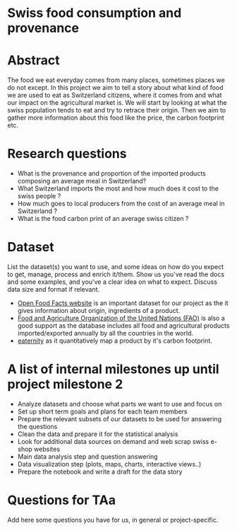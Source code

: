 # Swiss food consumption and provenance

# Abstract
The food we eat everyday comes from many places, sometimes places we do not except. In this project we aim to tell a story about what kind of food we are used to eat as Switzerland citizens, where it comes from and what our impact on the agricultural market is. We will start by looking at what the swiss population tends to eat and try to retrace their origin. Then we aim to gather more information about this food like the price, the carbon footprint etc.

# Research questions
- What is the provenance and proportion of the imported products composing an average meal in Switzerland? 
- What Switzerland imports the most and how much does it cost to the swiss people ?  
- How much goes to local producers from the cost of an average meal in Switzerland ? 
- What is the food carbon print of an average swiss citizen ?

# Dataset
List the dataset(s) you want to use, and some ideas on how do you expect to get, manage, process and enrich it/them. Show us you've read the docs and some examples, and you've a clear idea on what to expect. Discuss data size and format if relevant.

 - [Open Food Facts website](https://world.openfoodfacts.org/data) is an important dataset for our project as the it gives information about origin, ingredients of a product.
- [Food and Agriculture Organization of the United Nations (FAO)](https://www.kaggle.com/unitednations/global-food-agriculture-statistics) is also a good support as the  database includes all food and agricultural products imported/exported annually by all the countries in the world.
- [eaternity](https://eaternity.org/foodprint/database) as it quantitatively map a product by it's carbon footprint.

# A list of internal milestones up until project milestone 2
- Analyze datasets and choose what parts we want to use and focus on
- Set up short term goals and plans for each team members 
- Prepare the relevant subsets of our datasets to be used for answering the questions
- Clean the data and prepare it for the statistical analysis
- Look for additional data sources on demand and web scrap swiss e-shop websites
- Main data analysis step and question answering 
- Data visualization step (plots, maps, charts, interactive views..)
- Prepare the notebook and write a draft for the data story 

# Questions for TAa
Add here some questions you have for us, in general or project-specific.
